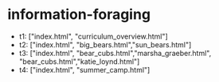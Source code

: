 ﻿# information-foraging
 - t1:
["index.html", "curriculum_overview.html"]
- t2:
["index.html", "big_bears.html","sun_bears.html"]
- t3:
["index.html", "bear_cubs.html","marsha_graeber.html", "bear_cubs.html","katie_loynd.html"]
- t4:
["index.html", "summer_camp.html"]
